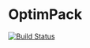 # OptimPack

[![Build Status](https://travis-ci.org/emmt/OptimPack.jl.svg?branch=master)](https://travis-ci.org/emmt/OptimPack.jl)
